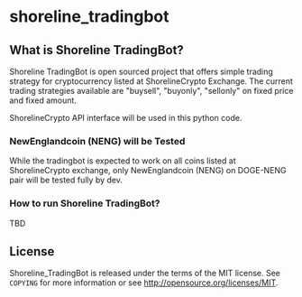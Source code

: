 # shoreline_tradingbot


## What is Shoreline TradingBot?

Shoreline TradingBot is open sourced project that offers simple trading strategy for cryptocurrency listed at
ShorelineCrypto Exchange.  The current trading strategies available are "buysell", "buyonly", "sellonly" on fixed price and fixed
amount. 

ShorelineCrypto API interface will be used in this python code. 

### NewEnglandcoin (NENG) will be Tested

While the tradingbot is expected to work on all coins listed at ShorelineCrypto exchange, only NewEnglandcoin (NENG) on DOGE-NENG pair will be tested
fully by dev. 

### How to run Shoreline TradingBot?

 TBD


## License


Shoreline_TradingBot is released under the terms of the MIT license. See `COPYING` for more
information or see http://opensource.org/licenses/MIT.


